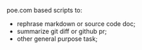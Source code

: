poe.com based scripts to:
- rephrase markdown or source code doc;
- summarize git diff or github pr;
- other general purpose task;
